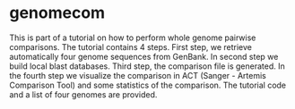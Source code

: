 # genomecom
This is part of a tutorial on how to perform whole genome pairwise comparisons. 
The tutorial contains 4 steps. First step, we retrieve automatically four genome sequences from GenBank.
In second step we build local blast databases. Third step, the comparison file is generated. 
In the fourth step we visualize the comparison in ACT (Sanger - Artemis Comparison Tool) and some statistics of the comparison.
The tutorial code and a list of four genomes are provided.
